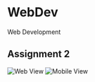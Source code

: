 # WebDev
Web Development
## Assignment 2
![Web View](https://github.com/sidjmishra/WebDev/tree/bootstrap/Screenshots/screenshot.jpeg?raw=true)
![Mobile View](https://github.com/sidjmishra/WebDev/tree/bootstrap/Screenshots/screenshot1.jpeg?raw=true)
